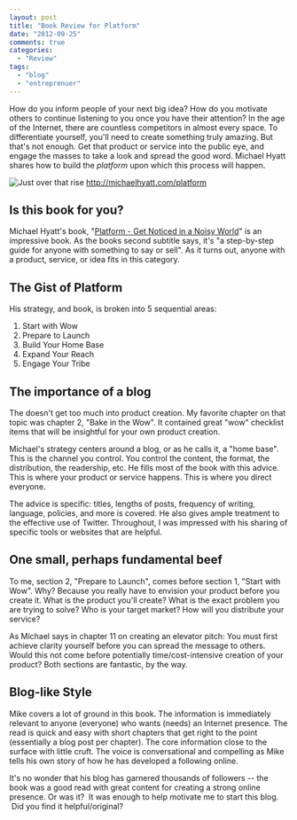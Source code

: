 ```yaml
---
layout: post
title: "Book Review for Platform"
date: "2012-09-25"
comments: true
categories:
  - "Review"
tags:
  - "blog"
  - "entreprenuer"
---
```


How do you inform people of your next big idea? How do you motivate others to continue listening to you once you have their attention? In the age of the Internet, there are countless competitors in almost every space. To differentiate yourself, you'll need to create something truly amazing. But that's not enough. Get that product or service into the public eye, and engage the masses to take a look and spread the good word. Michael Hyatt shares how to build the *platform* upon which this process will happen.

![Just over that rise](http://c.michaelhyatt.com/banners/platform/728x901.png)
http://michaelhyatt.com/platform

<!--more-->

## Is this book for you?

Michael Hyatt's book, "[Platform - Get Noticed in a Noisy World](http://www.amazon.com/Platform-Get-Noticed-Noisy-World/dp/159555503X)" is an impressive book. As the books second subtitle says, it's "a step-by-step guide for anyone with something to say or sell". As it turns out, anyone with a product, service, or idea fits in this category.

## The Gist of Platform

His strategy, and book, is broken into 5 sequential areas:

1. Start with Wow
2. Prepare to Launch
3. Build Your Home Base
4. Expand Your Reach
5. Engage Your Tribe

## The importance of a blog

The doesn't get too much into product creation. My favorite chapter on that topic was chapter 2, "Bake in the Wow". It contained great "wow" checklist items that will be insightful for your own product creation.

Michael's strategy centers around a blog, or as he calls it, a "home base". This is the channel you control. You control the content, the format, the distribution, the readership, etc. He fills most of the book with this advice. This is where your product or service happens. This is where you direct everyone.

The advice is specific: titles, lengths of posts, frequency of writing, language, policies, and more is covered. He also gives ample treatment to the effective use of Twitter. Throughout, I was impressed with his sharing of specific tools or websites that are helpful.

## One small, perhaps fundamental beef

To me, section 2, "Prepare to Launch", comes before section 1, "Start with Wow". Why? Because you really have to envision your product before you create it. What is the product you'll create? What is the exact problem you are trying to solve? Who is your target market? How will you distribute your service?

As Michael says in chapter 11 on creating an elevator pitch: You must first achieve clarity yourself before you can spread the message to others. Would this not come before potentially time/cost-intensive creation of your product? Both sections are fantastic, by the way.

## Blog-like Style

Mike covers a lot of ground in this book. The information is immediately relevant to anyone (everyone) who wants (needs) an Internet presence. The read is quick and easy with short chapters that get right to the point (essentially a blog post per chapter). The core information close to the surface with little cruft. The voice is conversational and compelling as Mike tells his own story of how he has developed a following online.

It's no wonder that his blog has garnered thousands of followers -- the book was a good read with great content for creating a strong online presence. Or was it?  It was enough to help motivate me to start this blog.  Did you find it helpful/original?

&nbsp;
